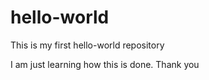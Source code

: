 # hello-world
This is my first hello-world repository

I am just learning how this is done. Thank you
